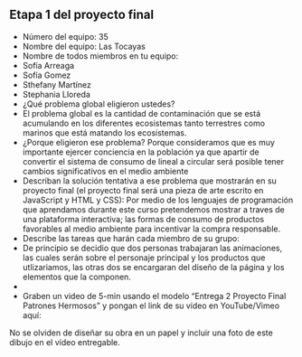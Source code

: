 ## Etapa 1 del proyecto final

- Número del equipo: 35
- Nombre del equipo: Las Tocayas
- Nombre de todos miembros en tu equipo:
- Sofía Arreaga
- Sofía Gomez
- Sthefany Martínez
- Stephania Lloreda
- ¿Qué problema global eligieron ustedes?
- El problema global es la cantidad de contaminación que se está acumulando en los diferentes ecosistemas tanto terrestres como marinos que está matando los ecosistemas.
- ¿Porque eligieron ese problema? Porque consideramos que es muy importante ejercer conciencia en la población ya que apartir de convertir el sistema de consumo de lineal a circular será posible tener cambios significativos en el medio ambiente
- Describan la solución tentativa a ese problema que mostrarán en su proyecto final (el proyecto final será una pieza de arte escrito en JavaScript y HTML y CSS): Por medio de los lenguajes de programación que aprendamos durante este curso pretendemos mostrar a traves de una plataforma interactiva; las formas de consumo de productos favorables al medio ambiente para incentivar la compra responsable. 
- Describe las tareas que harán cada miembro de su grupo:
- De principio se decidio que dos personas trabajaran las animaciones, las cuales serán sobre el personaje principal y los productos que utlizariamos, las otras dos se encargaran del diseño de la página y los elementos que la componen.
- 
- Graben un video de 5-min usando el modelo “Entrega 2 Proyecto Final Patrones Hermosos” y pongan el link de su vídeo en YouTube/Vimeo aquí:

No se olviden de diseñar su obra en un papel y incluir una foto de este dibujo en el vídeo entregable.
